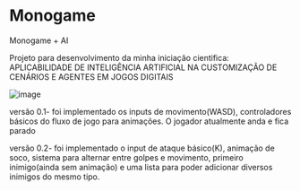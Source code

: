 # Monogame
Monogame + AI

Projeto para desenvolvimento da minha iniciação cientifica: APLICABILIDADE DE INTELIGÊNCIA ARTIFICIAL NA CUSTOMIZAÇÃO DE CENÁRIOS E AGENTES EM JOGOS DIGITAIS

![image](https://github.com/nospes/Monogame/assets/57772398/ca974406-1c68-4ce2-9438-1ef752751e42)

versão 0.1- foi implementado os inputs de movimento(WASD), controladores básicos do fluxo de jogo para animações. O jogador atualmente anda e fica parado

versão 0.2- foi implementado o input de ataque básico(K), animação de soco, sistema para alternar entre golpes e movimento, primeiro inimigo(ainda sem animação) e uma lista para poder adicionar diversos inimigos do mesmo tipo.

